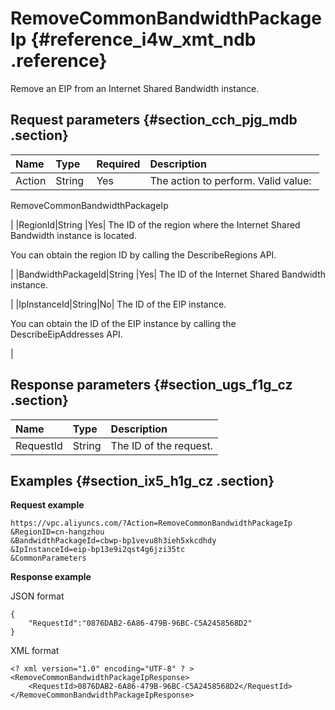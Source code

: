 # RemoveCommonBandwidthPackageIp {#reference_i4w_xmt_ndb .reference}

Remove an EIP from an Internet Shared Bandwidth instance.

## Request parameters {#section_cch_pjg_mdb .section}

|Name|Type|Required|Description|
|:---|:---|:-------|:----------|
|Action|String |Yes| The action to perform. Valid value: 

 RemoveCommonBandwidthPackageIp

 |
|RegionId|String |Yes| The ID of the region where the Internet Shared Bandwidth instance is located.

 You can obtain the region ID by calling the DescribeRegions API.

 |
|BandwidthPackageId|String |Yes| The ID of the Internet Shared Bandwidth instance.

 |
|IpInstanceId|String|No| The ID of the EIP instance.

 You can obtain the ID of the EIP instance by calling the DescribeEipAddresses API.

 |

## Response parameters {#section_ugs_f1g_cz .section}

|Name |Type|Description|
|:----|:---|:----------|
|RequestId|String|The ID of the request.|

## Examples {#section_ix5_h1g_cz .section}

**Request example**

``` {#createVPCpub}
https://vpc.aliyuncs.com/?Action=RemoveCommonBandwidthPackageIp
&RegionID=cn-hangzhou
&BandwidthPackageId=cbwp-bp1vevu8h3ieh5xkcdhdy
&IpInstanceId=eip-bp13e9i2qst4g6jzi35tc
&CommonParameters
```

**Response example**

JSON format

```
{
    "RequestId":"0876DAB2-6A86-479B-96BC-C5A2458568D2"
}
```

XML format

```
<? xml version="1.0" encoding="UTF-8" ? >
<RemoveCommonBandwidthPackageIpResponse>
    <RequestId>0876DAB2-6A86-479B-96BC-C5A2458568D2</RequestId>
</RemoveCommonBandwidthPackageIpResponse>
```

